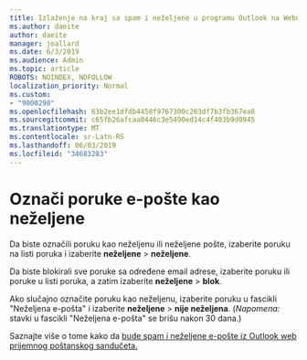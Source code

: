 ```yaml
---
title: Izlaženje na kraj sa spam i neželjene u programu Outlook na Webu
ms.author: daeite
author: daeite
manager: joallard
ms.date: 6/3/2019
ms.audience: Admin
ms.topic: article
ROBOTS: NOINDEX, NOFOLLOW
localization_priority: Normal
ms.custom:
- "9000290"
ms.openlocfilehash: 63b2ee1dfdb4458f9767300c263df7b3fb367ea8
ms.sourcegitcommit: c65fb26afcaa8446c3e5490ed14c4f403b9d0945
ms.translationtype: MT
ms.contentlocale: sr-Latn-RS
ms.lasthandoff: 06/03/2019
ms.locfileid: "34683283"
---
```

# <a name="mark-email-messages-as-junk"></a>Označi poruke e-pošte kao neželjene

Da biste označili poruku kao neželjenu ili neželjene pošte, izaberite poruku na listi poruka i izaberite **neželjene** > **neželjene**.

Da biste blokirali sve poruke sa određene email adrese, izaberite poruku ili poruke u listi poruka, a zatim izaberite **neželjene** > **blok**.

Ako slučajno označite poruku kao neželjenu, izaberite poruku u fascikli "Neželjena e-pošta" i izaberite **neželjene** > **nije neželjena**. (*Napomena:* stavki u fascikli "Neželjena e-pošta" se brišu nakon 30 dana.)

Saznajte više o tome kako da [bude spam i neželjene e-pošte iz Outlook web prijemnog poštanskog sandučeta.](https://support.office.com/article/db786e79-54e2-40cc-904f-d89d57b7f41d)